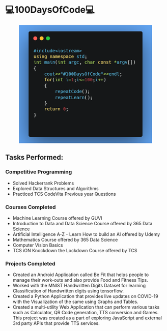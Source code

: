 # 💻100DaysOfCode💻

 <div style="text-align:center"><img src="https://raw.githubusercontent.com/smv1999/100DaysOfCode/master/100daysofcode.png" /></div>


## Tasks Performed:

### Competitive Programming

* Solved Hackerrank Problems
* Explored Data Structures and Algorithms
* Practiced TCS CodeVita Previous year Questions

### Courses Completed

* Machine Learning Course offered by GUVI
* Introduction to Data and Data Science Course offered by 365 Data Science
* Artificial Intelligence A-Z - Learn How to build an AI offered by Udemy
* Mathematics Course offered by 365 Data Science
* Computer Vision Basics
* TCS iON Knockdown the Lockdown Course offered by TCS

### Projects Completed

* Created an Android Application called Be Fit that helps people to manage their work-outs and also provide Food and Fitness Tips.
* Worked with the MNIST Handwritten Digits Dataset for learning Classification of Handwritten digits using tensorflow.
* Created a Python Application that provides live updates on COVID-19 with the Visualization of the same using Graphs and Tables.
* Created a multi-utility Web Application that can perform various tasks such as Calculator, QR Code generation, TTS conversion and Games. This project was created as a part of exploring JavaScript and external 3rd party APIs that provide TTS services.
